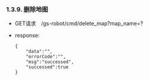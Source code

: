 ###  1.3.9. 删除地图

  - GET请求　/gs-robot/cmd/delete_map?map_name=?

  - response:

    ```
    {
        "data":"",
        "errorCode":"",
        "msg":"successed",
        "successed":true
    }
    ```
